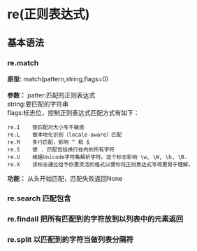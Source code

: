 
# re(正则表达式)
## 基本语法
### re.match
**原型:** match(pattern,string,flags=0)<br>
<br>
**参数：**
patter:匹配的正则表达式<br>
string:要匹配的字符串<br>
flags:标志位，控制正则表达式匹配方式有如下：<br>
```
re.I	使匹配对大小写不敏感
re.L	做本地化识别（locale-aware）匹配
re.M	多行匹配，影响 ^ 和 $
re.S	使 . 匹配包括换行在内的所有字符
re.U	根据Unicode字符集解析字符。这个标志影响 \w, \W, \b, \B.
re.X	该标志通过给予你更灵活的格式以便你将正则表达式写得更易于理解。
```
**功能：** 从头开始匹配，匹配失败返回None
### re.search 匹配包含
### re.findall 把所有匹配到的字符放到以列表中的元素返回
### re.split  以匹配到的字符当做列表分隔符
